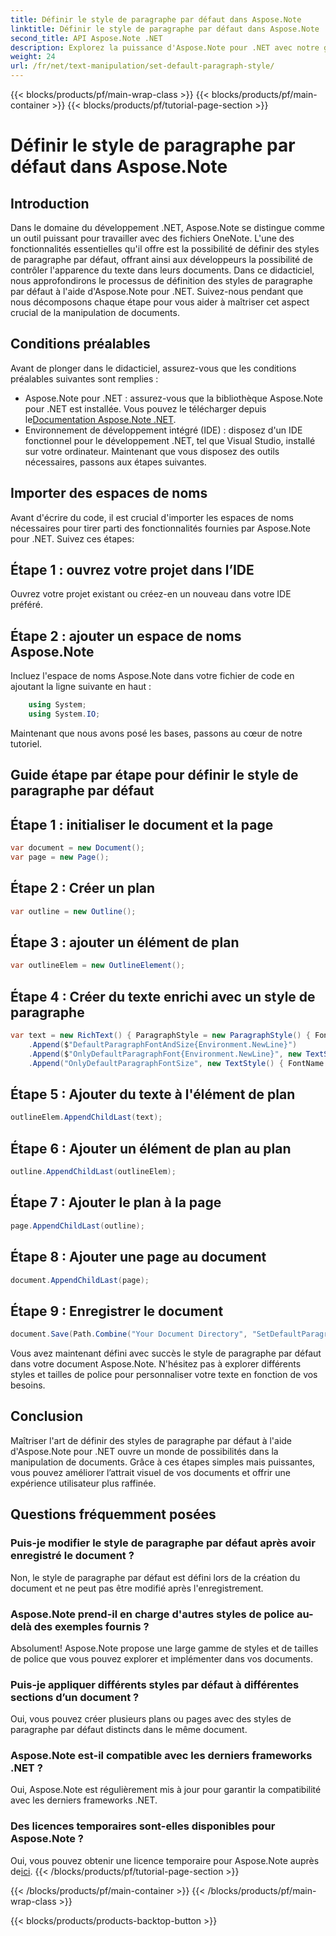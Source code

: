 ```yaml
---
title: Définir le style de paragraphe par défaut dans Aspose.Note
linktitle: Définir le style de paragraphe par défaut dans Aspose.Note
second_title: API Aspose.Note .NET
description: Explorez la puissance d'Aspose.Note pour .NET avec notre guide étape par étape sur la définition des styles de paragraphe par défaut. Élevez vos compétences en manipulation de documents sans effort.
weight: 24
url: /fr/net/text-manipulation/set-default-paragraph-style/
---
```


{{< blocks/products/pf/main-wrap-class >}}
{{< blocks/products/pf/main-container >}}
{{< blocks/products/pf/tutorial-page-section >}}

# Définir le style de paragraphe par défaut dans Aspose.Note

## Introduction
Dans le domaine du développement .NET, Aspose.Note se distingue comme un outil puissant pour travailler avec des fichiers OneNote. L'une des fonctionnalités essentielles qu'il offre est la possibilité de définir des styles de paragraphe par défaut, offrant ainsi aux développeurs la possibilité de contrôler l'apparence du texte dans leurs documents. Dans ce didacticiel, nous approfondirons le processus de définition des styles de paragraphe par défaut à l'aide d'Aspose.Note pour .NET. Suivez-nous pendant que nous décomposons chaque étape pour vous aider à maîtriser cet aspect crucial de la manipulation de documents.
## Conditions préalables
Avant de plonger dans le didacticiel, assurez-vous que les conditions préalables suivantes sont remplies :
- Aspose.Note pour .NET : assurez-vous que la bibliothèque Aspose.Note pour .NET est installée. Vous pouvez le télécharger depuis le[Documentation Aspose.Note .NET](https://reference.aspose.com/note/net/).
- Environnement de développement intégré (IDE) : disposez d'un IDE fonctionnel pour le développement .NET, tel que Visual Studio, installé sur votre ordinateur.
Maintenant que vous disposez des outils nécessaires, passons aux étapes suivantes.
## Importer des espaces de noms
Avant d'écrire du code, il est crucial d'importer les espaces de noms nécessaires pour tirer parti des fonctionnalités fournies par Aspose.Note pour .NET. Suivez ces étapes:
## Étape 1 : ouvrez votre projet dans l’IDE
Ouvrez votre projet existant ou créez-en un nouveau dans votre IDE préféré.
## Étape 2 : ajouter un espace de noms Aspose.Note
Incluez l'espace de noms Aspose.Note dans votre fichier de code en ajoutant la ligne suivante en haut :
```csharp
    using System;
    using System.IO;
```
Maintenant que nous avons posé les bases, passons au cœur de notre tutoriel.
## Guide étape par étape pour définir le style de paragraphe par défaut
## Étape 1 : initialiser le document et la page
```csharp
var document = new Document();
var page = new Page();
```
## Étape 2 : Créer un plan
```csharp
var outline = new Outline();
```
## Étape 3 : ajouter un élément de plan
```csharp
var outlineElem = new OutlineElement();
```
## Étape 4 : Créer du texte enrichi avec un style de paragraphe
```csharp
var text = new RichText() { ParagraphStyle = new ParagraphStyle() { FontName = "Courier New", FontSize = 20 } }
    .Append($"DefaultParagraphFontAndSize{Environment.NewLine}")
    .Append($"OnlyDefaultParagraphFont{Environment.NewLine}", new TextStyle() { FontSize = 14 })
    .Append("OnlyDefaultParagraphFontSize", new TextStyle() { FontName = "Verdana" });
```
## Étape 5 : Ajouter du texte à l'élément de plan
```csharp
outlineElem.AppendChildLast(text);
```
## Étape 6 : Ajouter un élément de plan au plan
```csharp
outline.AppendChildLast(outlineElem);
```
## Étape 7 : Ajouter le plan à la page
```csharp
page.AppendChildLast(outline);
```
## Étape 8 : Ajouter une page au document
```csharp
document.AppendChildLast(page);
```
## Étape 9 : Enregistrer le document
```csharp
document.Save(Path.Combine("Your Document Directory", "SetDefaultParagraphStyle.one"));
```
Vous avez maintenant défini avec succès le style de paragraphe par défaut dans votre document Aspose.Note. N'hésitez pas à explorer différents styles et tailles de police pour personnaliser votre texte en fonction de vos besoins.
## Conclusion
Maîtriser l'art de définir des styles de paragraphe par défaut à l'aide d'Aspose.Note pour .NET ouvre un monde de possibilités dans la manipulation de documents. Grâce à ces étapes simples mais puissantes, vous pouvez améliorer l’attrait visuel de vos documents et offrir une expérience utilisateur plus raffinée.
## Questions fréquemment posées
### Puis-je modifier le style de paragraphe par défaut après avoir enregistré le document ?
Non, le style de paragraphe par défaut est défini lors de la création du document et ne peut pas être modifié après l'enregistrement.
### Aspose.Note prend-il en charge d'autres styles de police au-delà des exemples fournis ?
Absolument! Aspose.Note propose une large gamme de styles et de tailles de police que vous pouvez explorer et implémenter dans vos documents.
### Puis-je appliquer différents styles par défaut à différentes sections d’un document ?
Oui, vous pouvez créer plusieurs plans ou pages avec des styles de paragraphe par défaut distincts dans le même document.
### Aspose.Note est-il compatible avec les derniers frameworks .NET ?
Oui, Aspose.Note est régulièrement mis à jour pour garantir la compatibilité avec les derniers frameworks .NET.
### Des licences temporaires sont-elles disponibles pour Aspose.Note ?
 Oui, vous pouvez obtenir une licence temporaire pour Aspose.Note auprès de[ici](https://purchase.aspose.com/temporary-license/).
{{< /blocks/products/pf/tutorial-page-section >}}

{{< /blocks/products/pf/main-container >}}
{{< /blocks/products/pf/main-wrap-class >}}

{{< blocks/products/products-backtop-button >}}
